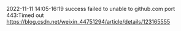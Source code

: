 2022-11-11
14:05-16:19 success
failed to unable to github.com port 443:Timed out
https://blog.csdn.net/weixin_44751294/article/details/123165555